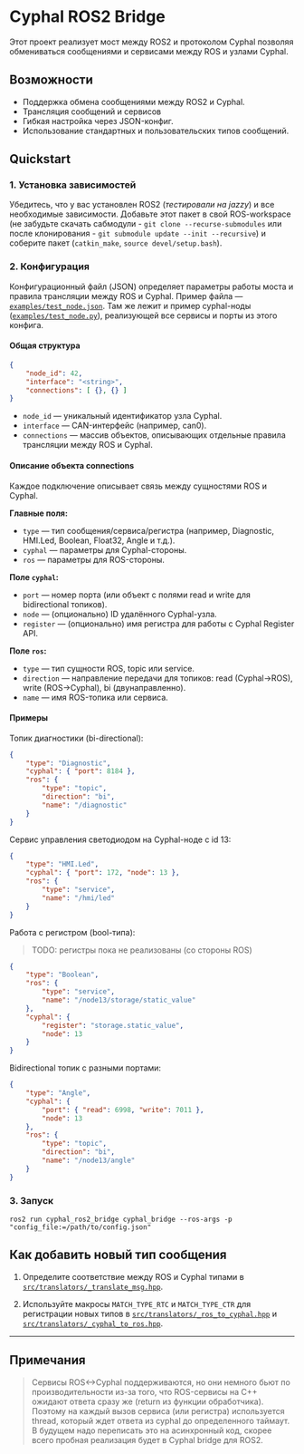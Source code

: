 # Cyphal ROS2 Bridge

Этот проект реализует мост между ROS2 и протоколом Cyphal позволяя обмениваться сообщениями и сервисами между ROS и узлами Cyphal.

## Возможности

- Поддержка обмена сообщениями между ROS2 и Cyphal.
- Трансляция сообщений и сервисов
- Гибкая настройка через JSON-конфиг.
- Использование стандартных и пользовательских типов сообщений.

## Quickstart

### 1. Установка зависимостей

Убедитесь, что у вас установлен ROS2 (*тестировали на jazzy*) и все необходимые зависимости. Добавьте этот пакет в свой ROS-workspace (не забудьте скачать сабмодули - `git clone --recurse-submodules` или после клонирования - `git submodule update --init --recursive`) и соберите пакет (`catkin_make`, `source devel/setup.bash`).

### 2. Конфигурация

Конфигурационный файл (JSON) определяет параметры работы моста и правила трансляции между ROS и Cyphal. Пример файла — [`examples/test_node.json`](examples/test_node.json). Там же лежит и пример cyphal-ноды ([`examples/test_node.py`](examples/test_node.py)), реализующей все сервисы и порты из этого конфига.

#### Общая структура

```json
{
    "node_id": 42,
    "interface": "<string>",
    "connections": [ {}, {} ]
}
```

- `node_id` — уникальный идентификатор узла Cyphal.
- `interface` — CAN-интерфейс (например, can0).
- `connections` — массив объектов, описывающих отдельные правила трансляции между ROS и Cyphal.

#### Описание объекта connections

Каждое подключение описывает связь между сущностями ROS и Cyphal.

**Главные поля:**

- `type` — тип сообщения/сервиса/регистра (например, Diagnostic, HMI.Led, Boolean, Float32, Angle и т.д.).
- `cyphal` — параметры для Cyphal-стороны.
- `ros` — параметры для ROS-стороны.

**Поле `cyphal`:**

- `port` — номер порта (или объект с полями read и write для bidirectional топиков).
- `node` — (опционально) ID удалённого Cyphal-узла.
- `register` — (опционально) имя регистра для работы с Cyphal Register API.

**Поле `ros`:**

- `type` — тип сущности ROS, topic или service.
- `direction` — направление передачи для топиков: read (Cyphal→ROS), write (ROS→Cyphal), bi (двунаправленно).
- `name` — имя ROS-топика или сервиса.

#### Примеры

Топик диагностики (bi-directional):

```json
{
    "type": "Diagnostic",
    "cyphal": { "port": 8184 },
    "ros": {
        "type": "topic",
        "direction": "bi",
        "name": "/diagnostic"
    }
}
```

Сервис управления светодиодом на Cyphal-ноде с id 13:

```json
{
    "type": "HMI.Led",
    "cyphal": { "port": 172, "node": 13 },
    "ros": {
        "type": "service",
        "name": "/hmi/led"
    }
}
```

Работа с регистром (bool-типа):

> TODO: регистры пока не реализованы (со стороны ROS)

```json
{
    "type": "Boolean",
    "ros": {
        "type": "service",
        "name": "/node13/storage/static_value"
    },
    "cyphal": {
        "register": "storage.static_value",
        "node": 13
    }
}
```

Bidirectional топик с разными портами:

```json
{
    "type": "Angle",
    "cyphal": {
        "port": { "read": 6998, "write": 7011 },
        "node": 13
    },
    "ros": {
        "type": "topic",
        "direction": "bi",
        "name": "/node13/angle"
    }
}
```

### 3. Запуск

`ros2 run cyphal_ros2_bridge cyphal_bridge --ros-args -p "config_file:=/path/to/config.json"`

## Как добавить новый тип сообщения

1. Определите соответствие между ROS и Cyphal типами в [`src/translators/_translate_msg.hpp`](src/translators/_translate_msg.hpp).

2. Используйте макросы `MATCH_TYPE_RTC` и `MATCH_TYPE_CTR` для регистрации новых типов в [`src/translators/_ros_to_cyphal.hpp`](src/translators/_ros_to_cyphal.hpp) и [`src/translators/_cyphal_to_ros.hpp`](src/translators/_cyphal_to_ros.hpp).

---

## Примечания

> Сервисы ROS<->Cyphal поддерживаются, но они немного бьют по производительности из-за того, что ROS-сервисы на C++ ожидают ответа сразу же (return из функции обработчика). Поэтому на каждый вызов сервиса (или регистра) используется thread, который ждет ответа из cyphal до определенного таймаут. В будущем надо переписать это на асинхронный код, скорее всего пробная реализация будет в Cyphal bridge для ROS2.
